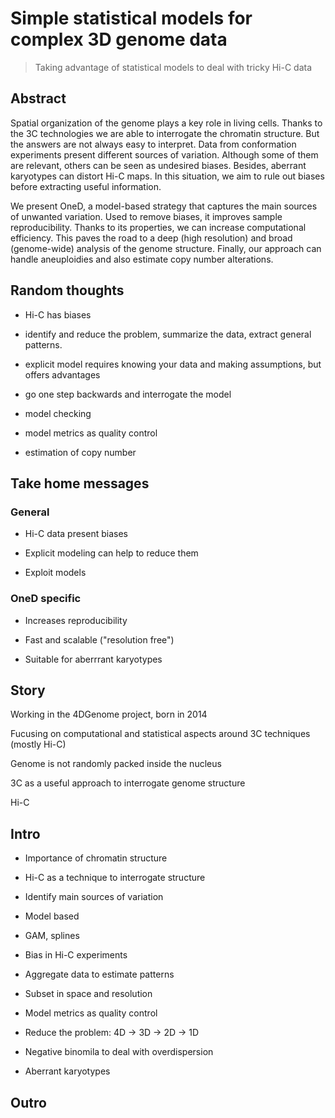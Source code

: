 
# Simple statistical models for complex 3D genome data

> Taking advantage of statistical models to deal with tricky Hi-C data

## Abstract


Spatial organization of the genome plays a key role in living cells. Thanks to
the 3C technologies we are able to interrogate the chromatin structure. But the
answers are not always easy to interpret. Data from conformation experiments
present different sources of variation. Although some of them are relevant,
others can be seen as undesired biases. Besides, aberrant karyotypes can distort
Hi-C maps. In this situation, we aim to rule out biases before extracting useful
information.
 
We present OneD, a model-based strategy that captures the main sources of
unwanted variation. Used to remove biases, it improves sample
reproducibility. Thanks to its properties, we can increase computational
efficiency. This paves the road to a deep (high resolution) and broad
(genome-wide) analysis of the genome structure. Finally, our approach can handle
aneuploidies and also estimate copy number alterations.


## Random thoughts

- Hi-C has biases

- identify and reduce the problem, summarize the data, extract general patterns.

- explicit model requires knowing your data and making assumptions, but offers advantages

- go one step backwards and interrogate the model

- model checking

- model metrics as quality control

- estimation of copy number


## Take home messages


### General

- Hi-C data present biases

- Explicit modeling can help to reduce them

- Exploit models

### OneD specific

- Increases reproducibility

- Fast and scalable ("resolution free")

- Suitable for aberrrant karyotypes


## Story

Working in the 4DGenome project, born in 2014

Fucusing on computational and statistical aspects around 3C techniques (mostly
Hi-C)


Genome is not randomly packed inside the nucleus

3C as a useful approach to interrogate genome structure

Hi-C






## Intro

- Importance of chromatin structure

- Hi-C as a technique to interrogate structure

- Identify main sources of variation

- Model based

- GAM, splines

- Bias in Hi-C experiments

- Aggregate data to estimate patterns

- Subset in space and resolution

- Model metrics as quality control

- Reduce the problem: 4D -> 3D -> 2D -> 1D

- Negative binomila to deal with overdispersion

- Aberrant karyotypes

## Outro




